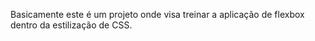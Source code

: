 Basicamente este é um projeto onde visa treinar a aplicação de flexbox dentro da estilização de CSS.
